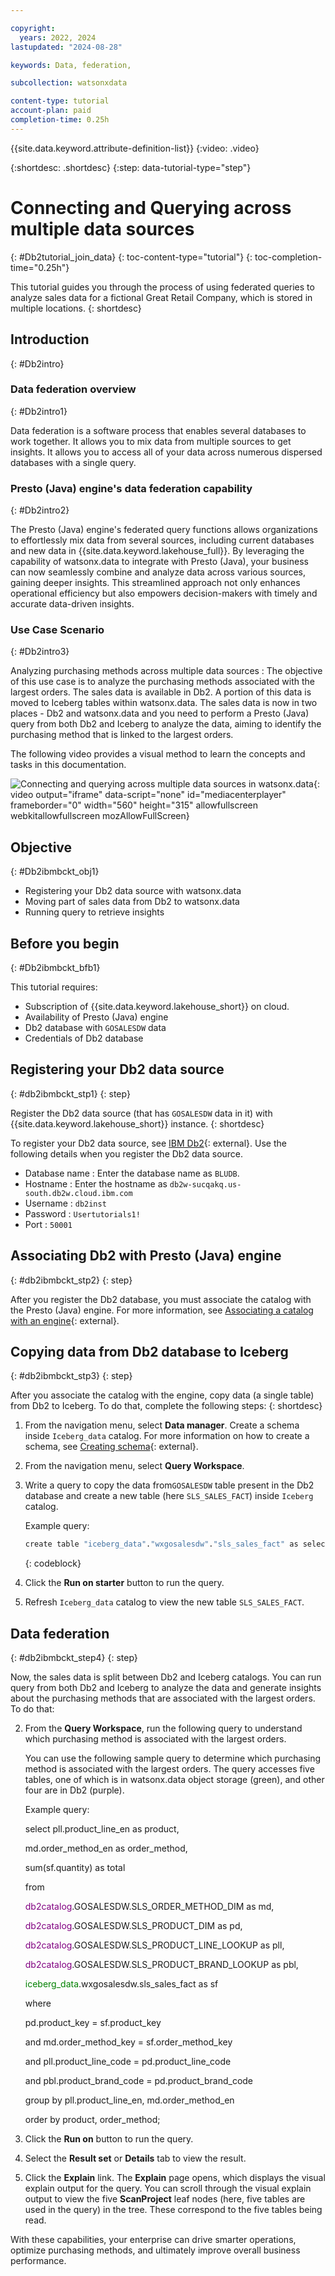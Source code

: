 ```yaml
---

copyright:
  years: 2022, 2024
lastupdated: "2024-08-28"

keywords: Data, federation,

subcollection: watsonxdata

content-type: tutorial
account-plan: paid
completion-time: 0.25h
---
```


{{site.data.keyword.attribute-definition-list}}
{:video: .video}

{:shortdesc: .shortdesc}
{:step: data-tutorial-type="step"}



# Connecting and Querying across multiple data sources
{: #Db2tutorial_join_data}
{: toc-content-type="tutorial"}
{: toc-completion-time="0.25h"}


This tutorial guides you through the process of using federated queries to analyze sales data for a fictional Great Retail Company, which is stored in multiple locations.
{: shortdesc}

## Introduction
{: #Db2intro}

### Data federation overview
{: #Db2intro1}

Data federation is a software process that enables several databases to work together. It allows you to mix data from multiple sources to get insights. It allows you to access all of your data across numerous dispersed databases with a single query.

### Presto (Java) engine's data federation capability
{: #Db2intro2}

The Presto (Java) engine's federated query functions allows organizations to effortlessly mix data from several sources, including current databases and new data in {{site.data.keyword.lakehouse_full}}.
By leveraging the capability of watsonx.data to integrate with Presto (Java), your business can now seamlessly combine and analyze data across various sources, gaining deeper insights. This streamlined approach not only enhances operational efficiency but also empowers decision-makers with timely and accurate data-driven insights.

### Use Case Scenario
{: #Db2intro3}

Analyzing purchasing methods across multiple data sources
: The objective of this use case is to analyze the purchasing methods associated with the largest orders.
The sales data is available in Db2. A portion of this data is moved to Iceberg tables within watsonx.data. The sales data is now in two places - Db2 and watsonx.data and you need to perform a Presto (Java) query from both Db2 and Iceberg to analyze the data, aiming to identify the purchasing method that is linked to the largest orders.

The following video provides a visual method to learn the concepts and tasks in this documentation.

![Connecting and querying across multiple data sources in watsonx.data](https://www.kaltura.com/p/1773841/sp/177384100/embedIframeJs/uiconf_id/27941801/partner_id/1773841?iframeembed=true&entry_id=1_pov4erdb){: video output="iframe" data-script="none" id="mediacenterplayer" frameborder="0" width="560" height="315" allowfullscreen webkitallowfullscreen mozAllowFullScreen}

## Objective
{: #Db2ibmbckt_obj1}

* Registering your Db2 data source with watsonx.data
* Moving part of sales data from Db2 to watsonx.data
* Running query to retrieve insights


## Before you begin
{: #Db2ibmbckt_bfb1}

This tutorial requires:

* Subscription of {{site.data.keyword.lakehouse_short}} on cloud.
* Availability of Presto (Java) engine
* Db2 database with `GOSALESDW` data
* Credentials of Db2 database

## Registering your Db2 data source
{: #db2ibmbckt_stp1}
{: step}

Register the Db2 data source (that has `GOSALESDW` data in it) with {{site.data.keyword.lakehouse_short}} instance.
{: shortdesc}

To register your Db2 data source, see [IBM Db2](watsonxdata?topic=watsonxdata-reg_database#db2){: external}. Use the following details when you register the Db2 data source.

* Database name : Enter the database name as `BLUDB`.
* Hostname : Enter the hostname as `db2w-sucqakq.us-south.db2w.cloud.ibm.com`
* Username : `db2inst`
* Password : `Usertutorials1!`
* Port : `50001`


## Associating Db2 with Presto (Java) engine
{: #db2ibmbckt_stp2}
{: step}

After you register the Db2 database, you must associate the catalog with the Presto (Java) engine. For more information, see [Associating a catalog with an engine](watsonxdata?topic=watsonxdata-asso-cat-eng){: external}.


## Copying data from Db2 database to Iceberg
{: #db2ibmbckt_stp3}
{: step}

After you associate the catalog with the engine, copy data (a single table) from Db2 to Iceberg. To do that, complete the following steps:
{: shortdesc}

1. From the navigation menu, select **Data manager**. Create a schema inside `Iceberg_data` catalog. For more information on how to create a schema, see [Creating schema](watsonxdata?topic=watsonxdata-create_schema){: external}.
1. From the navigation menu, select **Query Workspace**.
1. Write a query to copy the data from`GOSALESDW` table present in the Db2 database and create a new table (here `SLS_SALES_FACT`) inside `Iceberg` catalog.

   Example query:

   ```bash
   create table "iceberg_data"."wxgosalesdw"."sls_sales_fact" as select * from "db2catalog". "GOSALESDW"."SLS_SALES_FACT";
    ```
    {: codeblock}

1. Click the **Run on starter** button to run the query.
6. Refresh `Iceberg_data` catalog to view the new table `SLS_SALES_FACT`.

## Data federation
{: #db2ibmbckt_step4}
{: step}

Now, the sales data is split between Db2 and Iceberg catalogs. You can run query from both Db2 and Iceberg to analyze the data and generate insights about the purchasing methods that are associated with the largest orders. To do that:



2. From the **Query Workspace**, run the following query to understand which purchasing method is associated with the largest orders.

   You can use the following sample query to determine which purchasing method is associated with the largest orders. The query accesses five tables, one of which is in watsonx.data object storage (green), and other four are in Db2 (purple).

   Example query:

   select pll.product_line_en as product,

   md.order_method_en as order_method,

   sum(sf.quantity) as total

   from

   <font color="purple">db2catalog</font>.GOSALESDW.SLS_ORDER_METHOD_DIM as md,

   <font color="purple">db2catalog</font>.GOSALESDW.SLS_PRODUCT_DIM as pd,

   <font color="purple">db2catalog</font>.GOSALESDW.SLS_PRODUCT_LINE_LOOKUP as pll,

   <font color="purple">db2catalog</font>.GOSALESDW.SLS_PRODUCT_BRAND_LOOKUP as pbl,

   <font color="green">iceberg_data</font>.wxgosalesdw.sls_sales_fact as sf

   where

   pd.product_key = sf.product_key

   and md.order_method_key = sf.order_method_key

   and pll.product_line_code = pd.product_line_code

   and pbl.product_brand_code = pd.product_brand_code

   group by pll.product_line_en, md.order_method_en

   order by product, order_method;



5. Click the **Run on** button to run the query.
6. Select the **Result set** or **Details** tab to view the result.
7. Click the **Explain** link. The **Explain** page opens, which displays the visual explain output for the query. You can scroll through the visual explain output to view the five **ScanProject** leaf nodes (here, five tables are used in the query) in the tree. These correspond to the five tables being read.

With these capabilities, your enterprise can drive smarter operations, optimize purchasing methods, and ultimately improve overall business performance.
